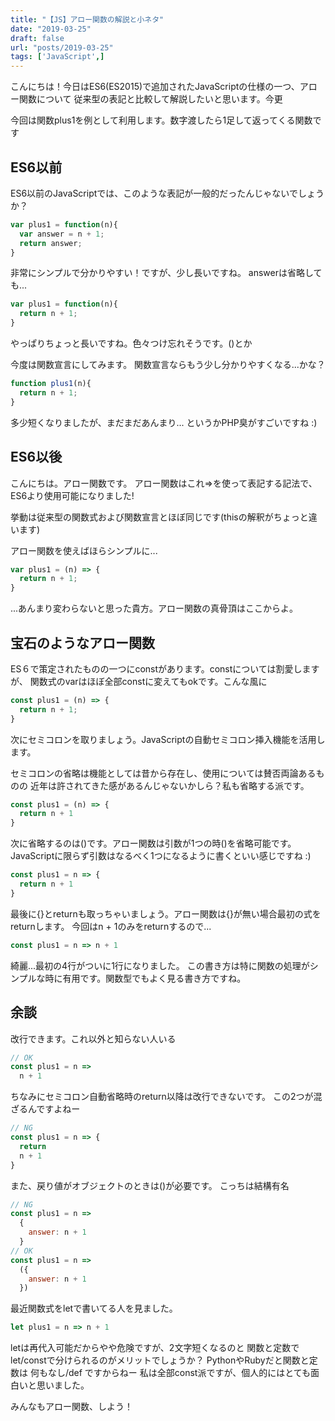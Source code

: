 ```yaml
---
title: "【JS】アロー関数の解説と小ネタ"
date: "2019-03-25"
draft: false
url: "posts/2019-03-25"
tags: ['JavaScript',]
---
```


こんにちは！今日はES6(ES2015)で追加されたJavaScriptの仕様の一つ、アロー関数について
従来型の表記と比較して解説したいと思います。今更

今回は関数plus1を例として利用します。数字渡したら1足して返ってくる関数です

## ES6以前
ES6以前のJavaScriptでは、このような表記が一般的だったんじゃないでしょうか？
```javascript
var plus1 = function(n){
  var answer = n + 1;
  return answer;
}
```

非常にシンプルで分かりやすい！ですが、少し長いですね。
answerは省略しても...
```javascript
var plus1 = function(n){
  return n + 1;
}
```
やっぱりちょっと長いですね。色々つけ忘れそうです。()とか

今度は関数宣言にしてみます。
関数宣言ならもう少し分かりやすくなる...かな？
```javascript
function plus1(n){
  return n + 1;
}
```

多少短くなりましたが、まだまだあんまり... というかPHP臭がすごいですね :)

## ES6以後
こんにちは。アロー関数です。
アロー関数はこれ=>を使って表記する記法で、ES6より使用可能になりました!

挙動は従来型の関数式および関数宣言とほぼ同じです(thisの解釈がちょっと違います)

アロー関数を使えばほらシンプルに...
```javascript
var plus1 = (n) => {
  return n + 1;
}
```

...あんまり変わらないと思った貴方。アロー関数の真骨頂はここからよ。

## 宝石のようなアロー関数

ES６で策定されたものの一つにconstがあります。constについては割愛しますが、
関数式のvarはほぼ全部constに変えてもokです。こんな風に
```javascript
const plus1 = (n) => {
  return n + 1;
}
```

次にセミコロンを取りましょう。JavaScriptの自動セミコロン挿入機能を活用します。

セミコロンの省略は機能としては昔から存在し、使用については賛否両論あるものの
近年は許されてきた感があるんじゃないかしら？私も省略する派です。
```javascript
const plus1 = (n) => {
  return n + 1
}
```

次に省略するのは()です。アロー関数は引数が1つの時()を省略可能です。
JavaScriptに限らず引数はなるべく1つになるように書くといい感じですね :)
```javascript
const plus1 = n => {
  return n + 1
}
```

最後に{}とreturnも取っちゃいましょう。アロー関数は{}が無い場合最初の式をreturnします。
今回はn + 1のみをreturnするので...
```javascript
const plus1 = n => n + 1
```

綺麗...最初の4行がついに1行になりました。
この書き方は特に関数の処理がシンプルな時に有用です。関数型でもよく見る書き方ですね。

## 余談
改行できます。これ以外と知らない人いる
```javascript
// OK
const plus1 = n =>
  n + 1
```
ちなみにセミコロン自動省略時のreturn以降は改行できないです。
この2つが混ざるんですよねー
```javascript
// NG
const plus1 = n => {
  return
  n + 1
}
```

また、戻り値がオブジェクトのときは()が必要です。
こっちは結構有名
```javascript
// NG
const plus1 = n =>
  {
    answer: n + 1
  }
// OK
const plus1 = n =>
  ({
    answer: n + 1
  })
```

最近関数式をletで書いてる人を見ました。
```javascript
let plus1 = n => n + 1
```

letは再代入可能だからやや危険ですが、2文字短くなるのと
関数と定数でlet/constで分けられるのがメリットでしょうか？
PythonやRubyだと関数と定数は 何もなし/def ですからねー
私は全部const派ですが、個人的にはとても面白いと思いました。

みんなもアロー関数、しよう！